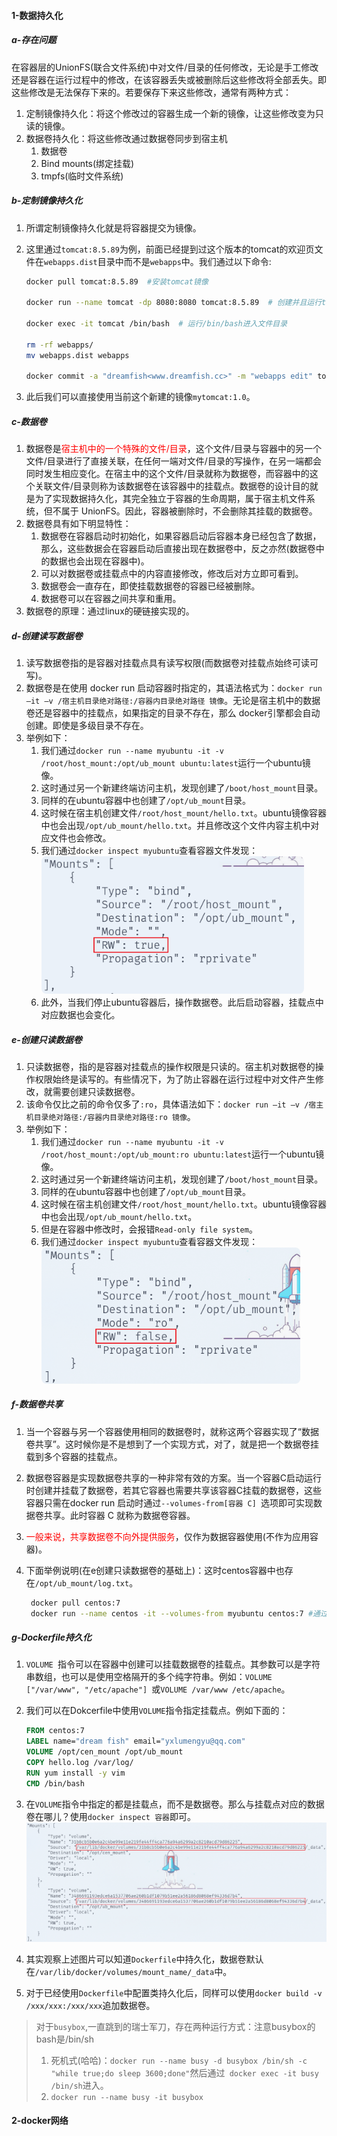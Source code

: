 #### 1-数据持久化

##### a-存在问题

在容器层的UnionFS(联合文件系统)中对文件/目录的任何修改，无论是手工修改还是容器在运行过程中的修改，在该容器丢失或被删除后这些修改将全部丢失。即这些修改是无法保存下来的。若要保存下来这些修改，通常有两种方式：

1.   定制镜像持久化：将这个修改过的容器生成一个新的镜像，让这些修改变为只读的镜像。
2.   数据卷持久化：将这些修改通过数据卷同步到宿主机
     1.   数据卷
     2.   Bind mounts(绑定挂载)
     3.   tmpfs(临时文件系统)




##### b-定制镜像持久化

1.   所谓定制镜像持久化就是将容器提交为镜像。

2.   这里通过`tomcat:8.5.89`为例，前面已经提到过这个版本的tomcat的欢迎页文件在`webapps.dist`目录中而不是`webapps`中。我们通过以下命令:

     ```bash
     docker pull tomcat:8.5.89  #安装tomcat镜像
     
     docker run --name tomcat -dp 8080:8080 tomcat:8.5.89  # 创建并且运行tomcat容器
     
     docker exec -it tomcat /bin/bash  # 运行/bin/bash进入文件目录
     
     rm -rf webapps/
     mv webapps.dist webapps
     
     docker commit -a "dreamfish<www.dreamfish.cc>" -m "webapps edit" tomcat mytomcat:1.0  #提交为镜像
     ```

3.   此后我们可以直接使用当前这个新建的镜像`mytomcat:1.0`。



##### c-数据卷

1.   数据卷是<span style="color:red">宿主机中的一个特殊的文件/目录</span>，这个文件/目录与容器中的另一个文件/目录进行了直接关联，在任何一端对文件/目录的写操作，在另一端都会同时发生相应变化。在宿主中的这个文件/目录就称为数据卷，而容器中的这个关联文件/目录则称为该数据卷在该容器中的挂载点。数据卷的设计目的就是为了实现数据持久化，其完全独立于容器的生命周期，属于宿主机文件系统，但不属于 UnionFS。因此，容器被删除时，不会删除其挂载的数据卷。
2.   数据卷具有如下明显特性：
     1.   数据卷在容器启动时初始化，如果容器启动后容器本身已经包含了数据，那么，这些数据会在容器启动后直接出现在数据卷中，反之亦然(数据卷中的数据也会出现在容器中)。
     2.   可以对数据卷或挂载点中的内容直接修改，修改后对方立即可看到。
     3.   数据卷会一直存在，即使挂载数据卷的容器已经被删除。
     4.   数据卷可以在容器之间共享和重用。
3.   数据卷的原理：通过linux的硬链接实现的。



##### d-创建读写数据卷

1.   读写数据卷指的是容器对挂载点具有读写权限(而数据卷对挂载点始终可读可写)。
2.   数据卷是在使用 docker run 启动容器时指定的，其语法格式为：`docker run –it –v /宿主机目录绝对路径:/容器内目录绝对路径 镜像`。无论是宿主机中的数据卷还是容器中的挂载点，如果指定的目录不存在，那么 docker引擎都会自动创建。即使是多级目录不存在。
3.   举例如下：
     1.   我们通过`docker run --name myubuntu -it -v /root/host_mount:/opt/ub_mount ubuntu:latest`运行一个ubuntu镜像。
     2.   这时通过另一个新建终端访问主机，发现创建了`/boot/host_mount`目录。
     3.   同样的在ubuntu容器中也创建了`/opt/ub_mount`目录。
     4.   这时候在宿主机创建文件`/root/host_mount/hello.txt`。ubuntu镜像容器中也会出现`/opt/ub_mount/hello.txt`。并且修改这个文件内容主机中对应文件也会修改。
     5.   我们通过`docker inspect myubuntu`查看容器文件发现：<br><img src="./assets/image-20230629161649895.png" alt="image-20230629161649895" style="zoom:80%;border-radius:10px" />
     6.   此外，当我们停止ubuntu容器后，操作数据卷。此后启动容器，挂载点中对应数据也会变化。



##### e-创建只读数据卷

1.   只读数据卷，指的是容器对挂载点的操作权限是只读的。宿主机对数据卷的操作权限始终是读写的。有些情况下，为了防止容器在运行过程中对文件产生修改，就需要创建只读数据卷。
2.   该命令仅比之前的命令仅多了`:ro`，具体语法如下：`docker run –it –v /宿主机目录绝对路径:/容器内目录绝对路径:ro 镜像`。
3.   举例如下：
     1.   我们通过`docker run --name myubuntu -it -v /root/host_mount:/opt/ub_mount:ro ubuntu:latest`运行一个ubuntu镜像。
     2.   这时通过另一个新建终端访问主机，发现创建了`/boot/host_mount`目录。
     3.   同样的在ubuntu容器中也创建了`/opt/ub_mount`目录。
     4.   这时候在宿主机创建文件`/root/host_mount/hello.txt`。ubuntu镜像容器中也会出现`/opt/ub_mount/hello.txt`。
     5.   但是在容器中修改时，会报错`Read-only file system`。
     6.   我们通过`docker inspect myubuntu`查看容器文件发现：<br><img src="./assets/image-20230629163147263.png" alt="image-20230629163147263" style="zoom:80%;border-radius:10px" />



##### f-数据卷共享

1.   当一个容器与另一个容器使用相同的数据卷时，就称这两个容器实现了“数据卷共享”。这时候你是不是想到了一个实现方式，对了，就是把一个数据卷挂载到多个容器的挂载点。

2.   数据卷容器是实现数据卷共享的一种非常有效的方案。当一个容器C启动运行时创建并挂载了数据卷，若其它容器也需要共享该容器C挂载的数据卷，这些容器只需在docker run 启动时通过`--volumes-from[容器 C] `选项即可实现数据卷共享。此时容器 C 就称为数据卷容器。

3.   <span style="color:red">一般来说，共享数据卷不向外提供服务</span>，仅作为数据容器使用(不作为应用容器)。

4.   下面举例说明(在e创建只读数据卷的基础上)：这时centos容器中也存在`/opt/ub_mount/log.txt`。

     ```bash
      docker pull centos:7
      docker run --name centos -it --volumes-from myubuntu centos:7 #通过myubuntu共享数据卷
     ```

     

##### g-Dockerfile持久化

1.   `VOLUME `指令可以在容器中创建可以挂载数据卷的挂载点。其参数可以是字符串数组，也可以是使用空格隔开的多个纯字符串。例如：`VOLUME ["/var/www", "/etc/apache"] `或`VOLUME /var/www /etc/apache`。

2. 我们可以在Dokcerfile中使用`VOLUME`指令指定挂载点。例如下面的：

   ```dockerfile
   FROM centos:7                                                                                2 
   LABEL name="dream fish" email="yxlumengyu@qq.com"
   VOLUME /opt/cen_mount /opt/ub_mount
   COPY hello.log /var/log/
   RUN yum install -y vim
   CMD /bin/bash
   ```

3.   在`VOLUME`指令中指定的都是挂载点，而不是数据卷。那么与挂载点对应的数据卷在哪儿？使用`docker inspect 容器`即可。<img src="./assets/image-20230629203541724.png" alt="image-20230629203541724" style="zoom: 67%;" />

4.   其实观察上述图片可以知道`Dockerfile`中持久化，数据卷默认在`/var/lib/docker/volumes/mount_name/_data`中。

5.   对于已经使用`Dockerfile`中配置类持久化后，同样可以使用`docker build -v /xxx/xxx:/xxx/xxx`追加数据卷。



> 对于`busybox`,一直跳到的瑞士军刀，存在两种运行方式：注意busybox的bash是/bin/sh
>
> 1. 死机式(哈哈)：`docker run --name busy -d busybox /bin/sh -c "while true;do sleep 3600;done"`然后通过` docker exec -it busy /bin/sh`进入。 
> 2. `docker run --name busy -it busybox`

#### 2-docker网络